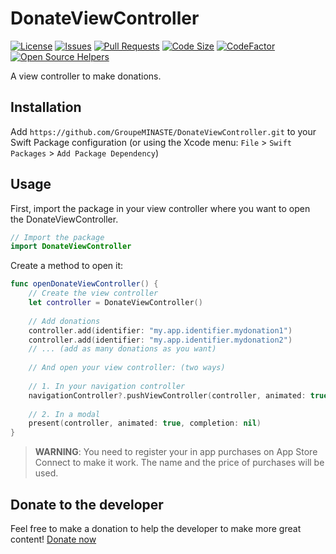 # DonateViewController

[![License](https://img.shields.io/github/license/GroupeMINASTE/DonateViewController)](LICENSE)
[![Issues](https://img.shields.io/github/issues/GroupeMINASTE/DonateViewController)]()
[![Pull Requests](https://img.shields.io/github/issues-pr/GroupeMINASTE/DonateViewController)]()
[![Code Size](https://img.shields.io/github/languages/code-size/GroupeMINASTE/DonateViewController)]()
[![CodeFactor](https://www.codefactor.io/repository/github/groupeminaste/donateviewcontroller/badge)](https://www.codefactor.io/repository/github/groupeminaste/donateviewcontroller)
[![Open Source Helpers](https://www.codetriage.com/groupeminaste/donateviewcontroller/badges/users.svg)](https://www.codetriage.com/groupeminaste/donateviewcontroller)

A view controller to make donations.

## Installation

Add `https://github.com/GroupeMINASTE/DonateViewController.git` to your Swift Package configuration (or using the Xcode menu: `File` > `Swift Packages` > `Add Package Dependency`)

## Usage

First, import the package in your view controller where you want to open the DonateViewController.

```swift
// Import the package
import DonateViewController
```

Create a method to open it:

```swift
func openDonateViewController() {
    // Create the view controller
    let controller = DonateViewController()
    
    // Add donations
    controller.add(identifier: "my.app.identifier.mydonation1")
    controller.add(identifier: "my.app.identifier.mydonation2")
    // ... (add as many donations as you want)
    
    // And open your view controller: (two ways)
    
    // 1. In your navigation controller
    navigationController?.pushViewController(controller, animated: true)
    
    // 2. In a modal
    present(controller, animated: true, completion: nil)
}
```

> **WARNING**: You need to register your in app purchases on App Store Connect to make it work. The name and the price of purchases will be used.

## Donate to the developer

Feel free to make a donation to help the developer to make more great content! [Donate now](https://paypal.me/NathanFallet)
